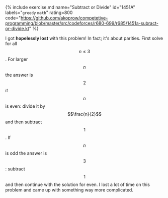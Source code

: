 {% include exercise.md name="Subtract or Divide" id="1451A" labels="`greedy` `math`" rating=800
   code="https://github.com/akoprow/competetive-programming/blob/master/src/codeforces/r680-699/r685/1451a-subract-or-divide.kt" %}

I got __hopelessly lost__ with this problem! In fact; it's about parities. First solve for all $$n \le 3$$.  For larger $$n$$ the answer is $$2$$ if $$n$$ is even: divide it by $$\frac{n}{2}$$ and then subtract $$1$$.  If $$n$$ is odd the answer is $$3$$: subtract $$1$$ and then continue with the solution for even.  I lost a lot of time on this problem and came up with something way more complicated.
